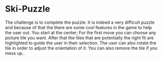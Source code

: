 # Ski-Puzzle
The challenge is to complete the puzzle.
It is indeed a very difficult puzzle and because of that the there are some cool features in the game to help the user out.
You start at the center; 
For the first move you can choose any picture tile you want.
After that the tiles that are potentially the right fit are highlighted to guide the user in their selection. 
The user can also rotate the tile in order to adjust the orientation of it.
You can also remove the tile if you mess up.. 

